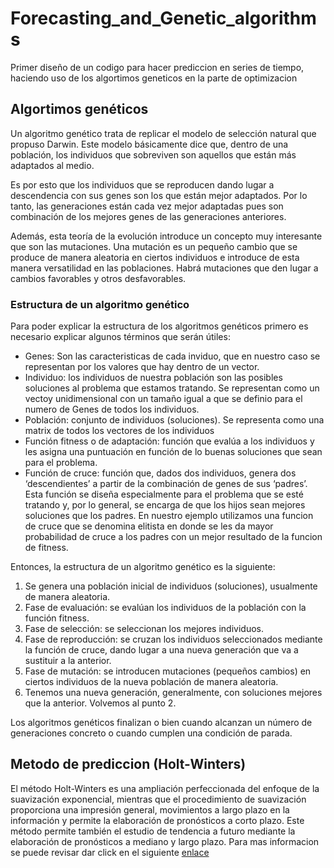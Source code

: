 # Forecasting_and_Genetic_algorithms

 Primer diseño de un codigo para hacer prediccion en series de tiempo, haciendo uso de los algortimos geneticos en la parte de optimizacion

## Algortimos genéticos

Un algoritmo genético trata de replicar el modelo de selección natural que propuso Darwin. Este modelo básicamente dice que, dentro de una población, los individuos que sobreviven son aquellos que están más adaptados al medio.

Es por esto que los individuos que se reproducen dando lugar a descendencia con sus genes son los que están mejor adaptados. Por lo tanto, las generaciones están cada vez mejor adaptadas pues son combinación de los mejores genes de las generaciones anteriores.

Además, esta teoría de la evolución introduce un concepto muy interesante que son las mutaciones. Una mutación es un pequeño cambio que se produce de manera aleatoria en ciertos individuos e introduce de esta manera versatilidad en las poblaciones. Habrá mutaciones que den lugar a cambios favorables y otros desfavorables.

### Estructura de un algoritmo genético

Para poder explicar la estructura de los algoritmos genéticos primero es necesario explicar algunos términos que serán útiles:

- Genes: Son las caracteristicas de cada inviduo, que en nuestro caso se representan por los valores que hay dentro de un vector.
- Individuo:  los individuos de nuestra población son las posibles soluciones al problema que estamos tratando. Se representan como un vectoy unidimensional con un tamaño igual a que se definio para el numero de Genes de todos los individuos.
- Población: conjunto de individuos (soluciones). Se representa como una matrix de todos los vectores de los individuos
- Función fitness o de adaptación: función que evalúa a los individuos y les asigna una puntuación en función de lo buenas soluciones que sean para el problema.
- Función de cruce: función que, dados dos individuos, genera dos ‘descendientes’ a partir de la combinación de genes de sus ‘padres’. Esta función se diseña especialmente para el problema que se esté tratando y, por lo general, se encarga de que los hijos sean mejores soluciones que los padres. En nuestro ejemplo utilizamos una funcion de cruce que se denomina elitista en donde se les da mayor probabilidad de cruce a los padres con un mejor resultado de la funcion de fitness.

Entonces, la estructura de un algoritmo genético es la siguiente:

1. Se genera una población inicial de individuos (soluciones), usualmente de manera aleatoria.
2. Fase de evaluación: se evalúan los individuos de la población con la función fitness.
3. Fase de selección: se seleccionan los mejores individuos.
4. Fase de reproducción: se cruzan los individuos seleccionados mediante la función de cruce, dando lugar a una nueva generación que va a sustituir a la anterior. 
5. Fase de mutación: se introducen mutaciones (pequeños cambios) en ciertos individuos de la nueva población de manera aleatoria.
6. Tenemos una nueva generación, generalmente, con soluciones mejores que la anterior. Volvemos al punto 2.

Los algoritmos genéticos finalizan o bien cuando alcanzan un número de generaciones concreto o cuando cumplen una condición de parada.

## Metodo de prediccion (Holt-Winters)

El método Holt-Winters es una ampliación perfeccionada del enfoque de la suavización exponencial, mientras que el procedimiento de suavización proporciona una impresión general, movimientos a largo plazo en la información y permite la elaboración de pronósticos a corto plazo. Este método permite también el estudio de tendencia a futuro mediante la elaboración de pronósticos a mediano y largo plazo. Para mas informacion se puede revisar dar click en el siguiente [enlace](http://cienciauanl.uanl.mx/?p=7948)


